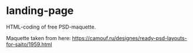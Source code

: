 # landing-page
<p>HTML-coding of free PSD-maquette.</p>
<p>Maquette taken from here: <a href="https://camouf.ru/designes/ready-psd-layouts-for-saito/1959.html" target="_blank">https://camouf.ru/designes/ready-psd-layouts-for-saito/1959.html</a></p>
